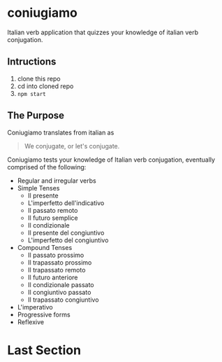 # coniugiamo
Italian verb application that quizzes your knowledge of italian verb conjugation.

## Intructions
1. clone this repo
2. cd into cloned repo
3. `npm start`

## The Purpose
Coniugiamo translates from italian as 
> We conjugate, or let's conjugate.

Coniugiamo tests your knowledge of Italian verb conjugation, eventually comprised of the following:
* Regular and irregular verbs
* Simple Tenses
  * Il presente
  * L'imperfetto dell'indicativo
  * Il passato remoto
  * Il futuro semplice
  * Il condizionale
  * Il presente del congiuntivo
  * L'imperfetto del congiuntivo
* Compound Tenses
  * Il passato prossimo
  * Il trapassato prossimo
  * Il trapassato remoto
  * Il futuro anteriore
  * Il condizionale passato
  * Il congiuntivo passato
  * Il trapassato congiuntivo
* L'imperativo
* Progressive forms
* Reflexive

# Last Section